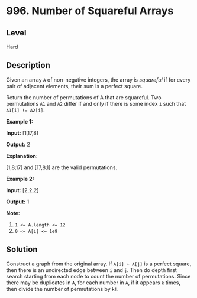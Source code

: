 # 996. Number of Squareful Arrays
## Level
Hard

## Description
Given an array `A` of non-negative integers, the array is *squareful* if for every pair of adjacent elements, their sum is a perfect square.

Return the number of permutations of A that are squareful. Two permutations `A1` and `A2` differ if and only if there is some index `i` such that `A1[i] != A2[i]`.

**Example 1:**

**Input:** [1,17,8]

**Output:** 2

**Explanation:**

[1,8,17] and [17,8,1] are the valid permutations.

**Example 2:**

**Input:** [2,2,2]

**Output:** 1

**Note:**

1. `1 <= A.length <= 12`
2. `0 <= A[i] <= 1e9`

## Solution
Construct a graph from the original array. If `A[i] + A[j]` is a perfect square, then there is an undirected edge between `i` and `j`. Then do depth first search starting from each node to count the number of permutations. Since there may be duplicates in `A`, for each number in `A`, if it appears `k` times, then divide the number of permutations by `k!`.
